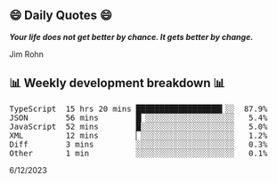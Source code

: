 ## 😄 Daily Quotes 😄

_**Your life does not get better by chance. It gets better by change.**_

Jim Rohn



## 📊 Weekly development breakdown 📊

<pre>TypeScript  15 hrs 20 mins ██████████████████▍░░  87.9%
JSON        56 mins        █▏░░░░░░░░░░░░░░░░░░░   5.4%
JavaScript  52 mins        █░░░░░░░░░░░░░░░░░░░░   5.0%
XML         12 mins        ▏░░░░░░░░░░░░░░░░░░░░   1.2%
Diff        3 mins         ░░░░░░░░░░░░░░░░░░░░░   0.3%
Other       1 min          ░░░░░░░░░░░░░░░░░░░░░   0.1%</pre>

6/12/2023